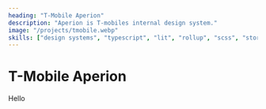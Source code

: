 ```yaml
---
heading: "T-Mobile Aperion"
description: "Aperion is T-mobiles internal design system."
image: "/projects/tmobile.webp"
skills: ["design systems", "typescript", "lit", "rollup", "scss", "storybook", "wcag", "react", "webpack", "jest"]
---
```


# T-Mobile Aperion

Hello
